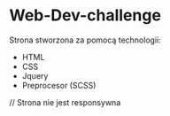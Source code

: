 # Web-Dev-challenge
Strona stworzona za pomocą technologii:
- HTML
- CSS
- Jquery
- Preprocesor (SCSS)

// Strona nie jest responsywna
